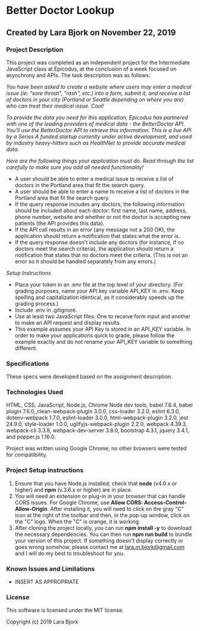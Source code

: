 # Better Doctor Lookup
## Created by Lara Bjork on November 22, 2019
### Project Description

This project was completed as an independent project for the Intermediate JavaScript class at Epicodus, at the conclusion of a week focused on asynchrony and APIs. The task description was as follows:

_You have been asked to create a website where users may enter a medical issue (ie: “sore throat”, "rash", etc.) into a form, submit it, and receive a list of doctors in your city (Portland or Seattle depending on where you are) who can treat their medical issue. Cool!_

_To provide the data you need for this application, Epicodus has partnered with one of the leading providers of medical data - the BetterDoctor API. You'll use the BetterDoctor API to retrieve this information. This is a live API by a Series A funded startup currently under active development, and used by industry heavy-hitters such as HealthNet to provide accurate medical data._

_Here are the following things your application must do. Read through the list carefully to make sure you add all needed functionality!_

* A user should be able to enter a medical issue to receive a list of doctors in the Portland area that fit the search query.
* A user should be able to enter a name to receive a list of doctors in the Portland area that fit the search query.
* If the query response includes any doctors, the following information should be included about each doctor: first name, last name, address, phone number, website and whether or not the doctor is accepting new patients (the API provides this data).
* If the API call results in an error (any message not a 200 OK), the application should return a notification that states what the error is.
* If the query response doesn't include any doctors (for instance, if no doctors meet the search criteria), the application should return a notification that states that no doctors meet the criteria. (This is not an error so it should be handled separately from any errors.)

_Setup Instructions_
* Place your token in an .env file at the top level of your directory. (For grading purposes, name your API key variable API_KEY in .env. Keep spelling and capitalization identical, as it considerably speeds up the grading process.)
* Include .env in .gitignore.
* Use at least two JavaScript files: One to receive form input and another to make an API request and display results.
* This example assumes your API Key is stored in an API_KEY variable. In order to make your applications quick to grade, please follow the example exactly and do not rename your API_KEY variable to something different.

### Specifications
These specs were developed based on the assignment description.


### Technologies Used
HTML, CSS, JavaScript, Node.js, Chrome Node dev tools, babel 7.6.4, babel plugin 7.6.0,,clean-webpack-plugin 3.0.0, css-loader 3.2.0, eslint 6.3.0, dotenv-webpack 1.7.0, eslint-loader 3.0.0, html-webpack-plugin 3.2.0, jest 24.9.0, style-loader 1.0.0, uglifyjs-webpack-plugin 2.2.0, webpack 4.39.3, webpack-cli 3.3.8, webpack-dev-server 3.8.0, bootstrap 4.3.1, jquery 3.4.1, and popper.js 1.16.0.

Project was written using Google Chrome; no other browsers were tested for compatibility.

### Project Setup instructions
1. Ensure that you have Node.js installed; check that **node** (v4.0.x or higher) and **npm** (v.3.6.x or higher) are in place.
2. You will need an extension or plug-in in your browser that can handle CORS issues. For Google Chrome, use **Allow CORS: Access-Control-Allow-Origin**. After installing it, you will need to click on the gray "C" icon at the right of the toolbar and then, in the pop-up window, click on the "C" logo. When the "C" is orange, it is working.
2. After cloning the project locally, you can run **npm install -y** to download the necessary dependencies. You can then run **npm run build** to bundle your version of this project. If something doesn't display correctly or goes wrong somehow, please contact me at <lara.m.bjork@gmail.com> and I will do my best to troubleshoot for you.

### Known Issues and Limitations
* INSERT AS APPROPRIATE

### License
This software is licensed under the MIT license.

Copyright (c) 2019 Lara Bjork
